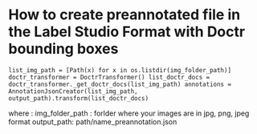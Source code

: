 # How to create preannotated file in the Label Studio Format with Doctr bounding boxes




`list_img_path = [Path(x) for x in os.listdir(img_folder_path)]
doctr_transformer = DoctrTransformer()
list_doctr_docs = doctr_transformer._get_doctr_docs(list_img_path)
annotations = AnnotationJsonCreator(list_img_path, output_path).transform(list_doctr_docs)`

where : 
img_folder_path : forlder where your images are in jpg, png, jpeg format
output_path: path/name_preannotation.json
